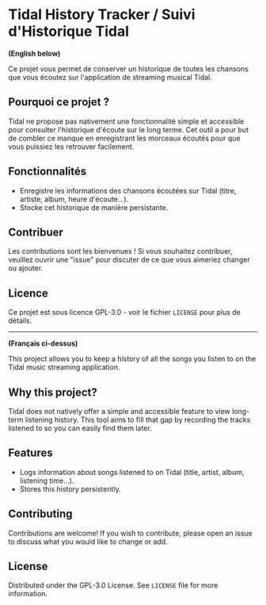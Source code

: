 # Tidal History Tracker / Suivi d'Historique Tidal

**(English below)**

Ce projet vous permet de conserver un historique de toutes les chansons que vous écoutez sur l'application de streaming musical Tidal.

## Pourquoi ce projet ?

Tidal ne propose pas nativement une fonctionnalité simple et accessible pour consulter l'historique d'écoute sur le long terme. Cet outil a pour but de combler ce manque en enregistrant les morceaux écoutés pour que vous puissiez les retrouver facilement.

## Fonctionnalités

*   Enregistre les informations des chansons écoutées sur Tidal (titre, artiste, album, heure d'écoute...).
*   Stocke cet historique de manière persistante.

## Contribuer

Les contributions sont les bienvenues ! Si vous souhaitez contribuer, veuillez ouvrir une "issue" pour discuter de ce que vous aimeriez changer ou ajouter.

## Licence

Ce projet est sous licence GPL-3.0 - voir le fichier `LICENSE` pour plus de détails.

---

**(Français ci-dessus)**

This project allows you to keep a history of all the songs you listen to on the Tidal music streaming application.

## Why this project?

Tidal does not natively offer a simple and accessible feature to view long-term listening history. This tool aims to fill that gap by recording the tracks listened to so you can easily find them later.

## Features

*   Logs information about songs listened to on Tidal (title, artist, album, listening time...).
*   Stores this history persistently.

## Contributing

Contributions are welcome! If you wish to contribute, please open an issue to discuss what you would like to change or add.

## License

Distributed under the GPL-3.0 License. See `LICENSE` file for more information.
